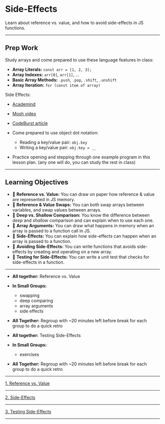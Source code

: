 # Side-Effects

Learn about reference vs. value, and how to avoid side-effects in JS functions.

---

## Prep Work

Study arrays and come prepared to use these language features in class:

- **Array Literals:** `const arr = [1, 2, 3];`
- **Array Indexes:** `arr[0]`, `arr[1]`, ...
- **Basic Array Methods:** `.push`, `.pop`, `.shift`, `.unshift`
- **Array Iteration:** `for (const item of array)`

Side Effects:

- [Academind](https://www.youtube.com/watch?v=9ooYYRLdg_g)
- [Mosh video](https://www.youtube.com/watch?v=fD0t_DKREbE)
- [CodeBurst article](https://codeburst.io/javascript-passing-by-value-vs-reference-explained-in-plain-english-8d00fd06a47c)

- Come prepared to use object dot notation:
  - Reading a key/value pair: `obj.key`
  - Writing a key/value pair: `obj.key = __`
- Practice opening and stepping through one example program in this lesson plan.
  (any one will do, you can study the rest in class)

---

## Learning Objectives

- 🥚 **Reference vs. Value:** You can draw on paper how reference & value are
  represented in JS memory.
- 🥚 **Reference & Value Swaps:** You can both swap arrays between variables,
  and swap values between arrays.
- 🥚 **Deep vs. Shallow Comparison:** You know the difference between _deep_ and
  _shallow_ comparison and can explain when to use each one.
- 🐣 **Array Arguments:** You can draw what happens in memory when an array is
  passed to a function call in JS.
- 🐣 **Side-Effects:** You can explain how side-effects can happen when an array
  is passed to a function.
- 🐥 **Avoiding Side-Effects:** You can write functions that avoids side-effects
  by creating and operating on a new array.
- 🐥 **Testing for Side-Effects:** You can write a unit test that checks for
  side-effects in a function.

---

- **All together:** Reference vs. Value
- **In Small Groups:**
  - swapping
  - deep comparing
  - array arguments
  - side effects
- **All Together:** Regroup with ~20 minutes left before break for each group to
  do a quick retro

- **All together:** Testing Side-Effects
- **In Small Groups:**
  - exercises
- **All Together:** Regroup with ~20 minutes left before break for each group to
  do a quick retro

---

<a class="study-lens" href="./1-reference-vs-value?study" target="_blank">1.
Reference vs. Value</a>

---

<a class="study-lens" href="./2-side-effects?study" target="_blank">2.
Side-Effects</a>

---

<a class="study-lens" href="./3-testing-side-effects?study" target="_blank">3.
Testing Side-Effects</a>

---
